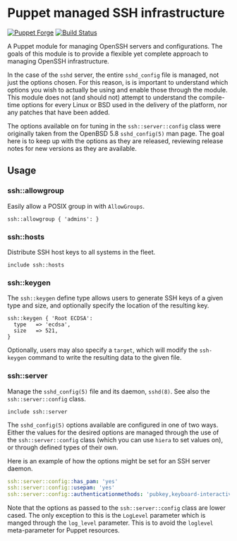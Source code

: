 # Puppet managed SSH infrastructure

[![Puppet Forge](https://img.shields.io/puppetforge/v/zleslie/ssh.svg)]() [![Build Status](https://travis-ci.org/xaque208/puppet-ssh.svg?branch=master)](https://travis-ci.org/xaque208/puppet-ssh)

A Puppet module for managing OpenSSH servers and configurations.  The goals of
this module is to provide a flexible yet complete approach to managing OpenSSH
infrastructure.

In the case of the `sshd` server, the entire `sshd_config` file is managed, not
just the options chosen.  For this reason, is is important to understand which
options you wish to actually be using and enable those through the module.
This module does not (and should not) attempt to understand the compile-time
options for every Linux or BSD used in the delivery of the platform, nor any
patches that have been added.

The options available on for tuning in the `ssh::server::config` class were
originally taken from the OpenBSD 5.8 `sshd_config(5)` man page.  The goal here
is to keep up with the options as they are released, reviewing release notes
for new versions as they are available.

## Usage

### ssh::allowgroup

Easily allow a POSIX group in with `AllowGroups`.

```Puppet
ssh::allowgroup { 'admins': }
```

### ssh::hosts

Distribute SSH host keys to all systems in the fleet.

```Puppet
include ssh::hosts
```

### ssh::keygen

The `ssh::keygen` define type allows users to generate SSH keys of a given type
and size, and optionally specify the location of the resulting key.

```Puppet
ssh::keygen { 'Root ECDSA':
  type   => 'ecdsa',
  size   => 521,
}
```

Optionally, users may also specify a `target`, which will modify the
`ssh-keygen` command to write the resulting data to the given file.

### ssh::server

Manage the `sshd_config(5)` file and its daemon, `sshd(8)`.  See also the
`ssh::server::config` class.

```Puppet
include ssh::server
```

The `sshd_config(5)` options available are configured in one of two ways.
Either the values for the desired options are managed through the use of the
`ssh::server::config` class (which you can use `hiera` to set values on), or
through defined types of their own.

Here is an example of how the options might be set for an SSH server daemon.

```yaml
ssh::server::config::has_pam: 'yes'
ssh::server::config::usepam: 'yes'
ssh::server::config::authenticationmethods: 'pubkey,keyboard-interactive'
```

Note that the options as passed to the `ssh::server::config` class are lower
cased.  The only exception to this is the `LogLevel` parameter which is manged
through the `log_level` parameter.  This is to avoid the `loglevel`
meta-parameter for Puppet resources.

